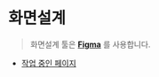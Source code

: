 # 화면설계

> 화면설계 툴은 [__Figma__](https://www.figma.com/) 를 사용합니다.

- [작업 중인 페이지](https://www.figma.com/file/KXhOrNypK57Z4UPR1rxjHr/%EC%9D%B4%EC%83%81%ED%98%95%EC%9B%94%EB%93%9C%EC%BB%B5?node-id=0%3A1)